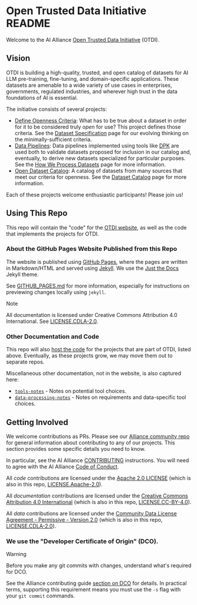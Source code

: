 # Open Trusted Data Initiative README

Welcome to the AI Alliance [Open Trusted Data Initiative](https://the-ai-alliance.github.io/open-trusted-data-initiative/) (OTDI).

## Vision

OTDI is building a high-quality, trusted, and open catalog of datasets for AI LLM pre-training, fine-tuning, and domain-specific applications. These datasets are amenable to a wide variety of use cases in enterprises, governments, regulated industries, and wherever high trust in the data foundations of AI is essential.

The initiative consists of several projects:

* [Define Openness Criteria](https://github.com/orgs/The-AI-Alliance/projects/28/views/1?filterQuery=label%3A%22dataset+requirements%22): What has to be true about a dataset in order for it to be considered truly _open_ for use? This project defines those criteria. See the [Dataset Specification](https://the-ai-alliance.github.io/open-trusted-data-initiative/dataset-requirements/) page for our evolving thinking on the minimally-sufficient criteria.
* [Data Pipelines](https://github.com/orgs/The-AI-Alliance/projects/28/views/1?filterQuery=label%3A%22data+pipelines%22): Data pipelines implemented using tools like [DPK](https://github.com/The-AI-Alliance/dpk-alliance) are used both to validate datasets proposed for inclusion in our catalog and, eventually, to derive new datasets specialized for particular purposes. See the [How We Process Datasets](https://the-ai-alliance.github.io/open-trusted-data-initiative/our-processing/) page for more information.
* [Open Dataset Catalog](https://github.com/orgs/The-AI-Alliance/projects/28/views/1?filterQuery=label%3A%22dataset+catalog%22): A catalog of datasets from many sources that meet our criteria for openness. See the [Dataset Catalog](https://the-ai-alliance.github.io/open-trusted-data-initiative/catalog/) page for more information.

Each of these projects welcome enthusiastic participants! Please join us!

## Using This Repo

This repo will contain the "code" for the [OTDI website](https://the-ai-alliance.github.io/open-trusted-data-initiative/), as well as the code that implements the projects for OTDI.

### About the GitHub Pages Website Published from this Repo

The website is published using [GitHub Pages](https://pages.github.com/), where the pages are written in Markdown/HTML and served using [Jekyll](https://github.com/jekyll/jekyll). We use the [Just the Docs](https://just-the-docs.github.io/just-the-docs/) Jekyll theme.

See [GITHUB_PAGES.md](GITHUB_PAGES.md) for more information, especially for instructions on  previewing changes locally using `jekyll`.

> [!NOTE]
> All documentation is licensed under Creative Commons Attribution 4.0 International. See [LICENSE.CDLA-2.0](LICENSE.CDLA-2.0).

### Other Documentation and Code

This repo will also [host the code](code) for the projects that are part of OTDI, listed above. Eventually, as these projects grow, we may move them out to separate repos. 

Miscellaneous other documentation, not in the website, is also captured here:

* [`tools-notes`](tools-notes) - Notes on potential tool choices.
* [`data-processing-notes`](data-processing-notes) - Notes on requirements and data-specific tool choices.

## Getting Involved

We welcome contributions as PRs. Please see our [Alliance community repo](https://github.com/The-AI-Alliance/community/) for general information about contributing to any of our projects. This section provides some specific details you need to know.

In particular, see the AI Alliance [CONTRIBUTING](https://github.com/The-AI-Alliance/community/blob/main/CONTRIBUTING.md) instructions. You will need to agree with the AI Alliance [Code of Conduct](https://github.com/The-AI-Alliance/community/blob/main/CODE_OF_CONDUCT.md).

All _code_ contributions are licensed under the [Apache 2.0 LICENSE](https://github.com/The-AI-Alliance/community/blob/main/LICENSE.Apache-2.0) (which is also in this repo, [LICENSE.Apache-2.0](LICENSE.Apache-2.0)).

All _documentation_ contributions are licensed under the [Creative Commons Attribution 4.0 International](https://github.com/The-AI-Alliance/community/blob/main/LICENSE.CC-BY-4.0) (which is also in this repo, [LICENSE.CC-BY-4.0](LICENSE.CC-BY-4.0)).

All _data_ contributions are licensed under the [Community Data License Agreement - Permissive - Version 2.0](https://github.com/The-AI-Alliance/community/blob/main/LICENSE.CDLA-2.0) (which is also in this repo, [LICENSE.CDLA-2.0](LICENSE.CDLA-2.0)).

### We use the "Developer Certificate of Origin" (DCO).

> [!WARNING]
> Before you make any git commits with changes, understand what's required for DCO.

See the Alliance contributing guide [section on DCO](https://github.com/The-AI-Alliance/community/blob/main/CONTRIBUTING.md#developer-certificate-of-origin) for details. In practical terms, supporting this requirement means you must use the `-s` flag with your `git commit` commands.

